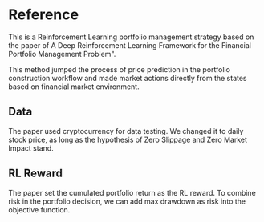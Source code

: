 # Reference
This is a Reinforcement Learning portfolio management strategy based on
the paper of A Deep Reinforcement Learning Framework for the Financial
Portfolio Management Problem".

This method jumped the process of price prediction in the portfolio
construction workflow and made market actions directly from the
states based on financial market environment.

## Data
The paper used cryptocurrency for data testing. We changed it to daily
stock price, as long as the hypothesis of Zero Slippage and Zero Market
 Impact stand.

## RL Reward
The paper set the cumulated portfolio return as the RL reward. To combine
risk in the portfolio decision, we can add max drawdown as risk into the objective
function.